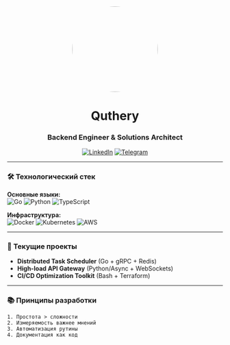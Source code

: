 <div align="center">
  <img src="https://example.com/your-avatar-or-banner.png" width="200" style="border-radius: 50%">
  
  # Quthery
  ### Backend Engineer & Solutions Architect
  
  [![LinkedIn](https://img.shields.io/badge/-LinkedIn-0A66C2?style=flat&logo=linkedin)](https://linkedin.com/in/your-profile)
  [![Telegram](https://img.shields.io/badge/-Telegram-26A5E4?style=flat&logo=telegram)](https://t.me/your_username)
</div>

---

### 🛠 Технологический стек
**Основные языки:**  
![Go](https://img.shields.io/badge/-Go-00ADD8?logo=go&logoColor=white)
![Python](https://img.shields.io/badge/-Python-3776AB?logo=python&logoColor=white)
![TypeScript](https://img.shields.io/badge/-TypeScript-3178C6?logo=typescript&logoColor=white)

**Инфраструктура:**  
![Docker](https://img.shields.io/badge/-Docker-2496ED?logo=docker&logoColor=white)
![Kubernetes](https://img.shields.io/badge/-Kubernetes-326CE5?logo=kubernetes&logoColor=white)
![AWS](https://img.shields.io/badge/-AWS-232F3E?logo=amazon-aws)

---

### 📌 Текущие проекты
- **Distributed Task Scheduler** (Go + gRPC + Redis)  
- **High-load API Gateway** (Python/Async + WebSockets)  
- **CI/CD Optimization Toolkit** (Bash + Terraform)

---

### 📚 Принципы разработки
```text
1. Простота > сложности
2. Измеряемость важнее мнений
3. Автоматизация рутины
4. Документация как код
